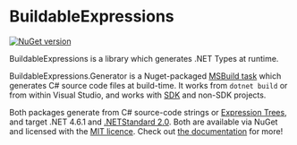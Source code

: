 # BuildableExpressions

[![NuGet version](https://badge.fury.io/nu/AgileObjects.BuildableExpressions.svg)](https://badge.fury.io/nu/AgileObjects.BuildableExpressions)

BuildableExpressions is a library which generates .NET Types at runtime.

BuildableExpressions.Generator is a Nuget-packaged [MSBuild task](https://docs.microsoft.com/en-us/visualstudio/msbuild/msbuild-tasks)
which generates C# source code files at build-time. It works from `dotnet build` or from within Visual Studio, and works with 
[SDK](https://docs.microsoft.com/en-us/dotnet/core/project-sdk/overview) and non-SDK projects.

Both packages generate from C# source-code strings or
[Expression Trees](https://docs.microsoft.com/en-us/dotnet/csharp/programming-guide/concepts/expression-trees), and target .NET 4.6.1
and [.NETStandard 2.0](https://dotnet.microsoft.com/platform/dotnet-standard). Both are available via NuGet and licensed with the 
[MIT licence](LICENCE.md). Check out [the documentation](https://buildableexpressions.readthedocs.io) for more!